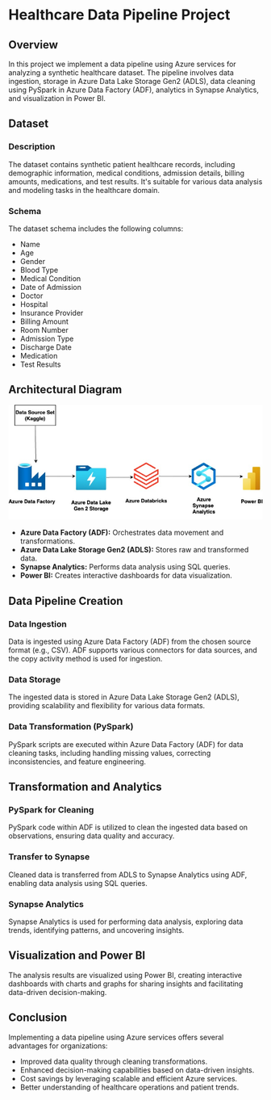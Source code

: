 # Healthcare Data Pipeline Project

## Overview

In this project we implement a data pipeline using Azure services for analyzing a synthetic healthcare dataset. The pipeline involves data ingestion, storage in Azure Data Lake Storage Gen2 (ADLS), data cleaning using PySpark in Azure Data Factory (ADF), analytics in Synapse Analytics, and visualization in Power BI.

## Dataset

### Description

The dataset contains synthetic patient healthcare records, including demographic information, medical conditions, admission details, billing amounts, medications, and test results. It's suitable for various data analysis and modeling tasks in the healthcare domain.

### Schema

The dataset schema includes the following columns:

- Name
- Age
- Gender
- Blood Type
- Medical Condition
- Date of Admission
- Doctor
- Hospital
- Insurance Provider
- Billing Amount
- Room Number
- Admission Type
- Discharge Date
- Medication
- Test Results

## Architectural Diagram

![Architectural Diagram](https://github.com/harshrai868/Azure-Project/blob/main/AD.jpg?raw=true)

- **Azure Data Factory (ADF):** Orchestrates data movement and transformations.
- **Azure Data Lake Storage Gen2 (ADLS):** Stores raw and transformed data.
- **Synapse Analytics:** Performs data analysis using SQL queries.
- **Power BI:** Creates interactive dashboards for data visualization.

## Data Pipeline Creation

### Data Ingestion

Data is ingested using Azure Data Factory (ADF) from the chosen source format (e.g., CSV). ADF supports various connectors for data sources, and the copy activity method is used for ingestion.

### Data Storage

The ingested data is stored in Azure Data Lake Storage Gen2 (ADLS), providing scalability and flexibility for various data formats.

### Data Transformation (PySpark)

PySpark scripts are executed within Azure Data Factory (ADF) for data cleaning tasks, including handling missing values, correcting inconsistencies, and feature engineering.

## Transformation and Analytics

### PySpark for Cleaning

PySpark code within ADF is utilized to clean the ingested data based on observations, ensuring data quality and accuracy.

### Transfer to Synapse

Cleaned data is transferred from ADLS to Synapse Analytics using ADF, enabling data analysis using SQL queries.

### Synapse Analytics

Synapse Analytics is used for performing data analysis, exploring data trends, identifying patterns, and uncovering insights.

## Visualization and Power BI

The analysis results are visualized using Power BI, creating interactive dashboards with charts and graphs for sharing insights and facilitating data-driven decision-making.

## Conclusion

Implementing a data pipeline using Azure services offers several advantages for organizations:
- Improved data quality through cleaning transformations.
- Enhanced decision-making capabilities based on data-driven insights.
- Cost savings by leveraging scalable and efficient Azure services.
- Better understanding of healthcare operations and patient trends.
